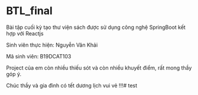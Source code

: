 # BTL_final
Bài tập cuối kỳ tạo thư viện sách được sử dụng công nghệ SpringBoot kết hợp với Reactjs

Sinh viên thực hiện: Nguyễn Văn Khải

Mã sinh viên: B19DCAT103

Project của em còn nhiều thiếu sót và còn nhiều khuyết điểm, rất mong thầy góp ý.

Chúc thầy và gia đình có tết dương lịch vui vẻ !!!# test
